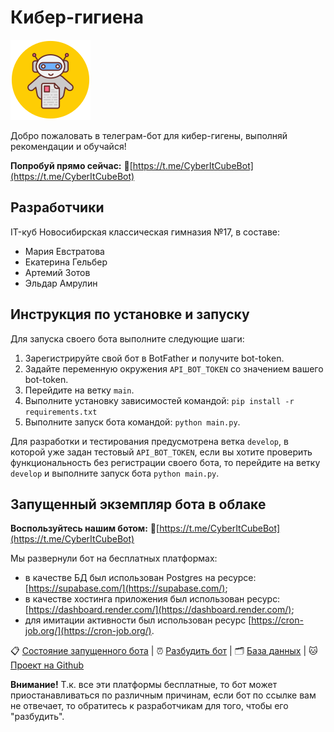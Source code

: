 # Кибер-гигиена

![bot-image](/assets/bot-image-small.png)

Добро пожаловать в телеграм-бот для кибер-гигены, выполняй рекомендации и обучайся!

**Попробуй прямо сейчас:** 🤖[https://t.me/CyberItCubeBot](https://t.me/CyberItCubeBot)

## Разработчики

IT-куб Новосибирская классическая гимназия №17, в составе:

- Мария Евстратова
- Екатерина Гельбер
- Артемий Зотов
- Эльдар Амрулин

## Инструкция по установке и запуску

Для запуска своего бота выполните следующие шаги:

1. Зарегистрируйте свой бот в BotFather и получите bot-token.
2. Задайте переменную окружения `API_BOT_TOKEN` со значением вашего bot-token.
3. Перейдите на ветку `main`.
4. Выполните установку зависимостей командой: `pip install -r requirements.txt`
5. Выполните запуск бота командой: `python main.py`.

Для разработки и тестирования предусмотрена ветка `develop`, в которой уже задан тестовый `API_BOT_TOKEN`, если вы хотите проверить функциональность без регистрации своего бота, то перейдите на ветку `develop` и выполните запуск бота `python main.py`.

## Запущенный экземпляр бота в облаке

**Воспользуйтесь нашим ботом:** 🤖[https://t.me/CyberItCubeBot](https://t.me/CyberItCubeBot)

Мы развернули бот на бесплатных платформах:

- в качестве БД был использован Postgres на ресурсе: [https://supabase.com/](https://supabase.com/);
- в качестве хостинга приложения был использован ресурс: [https://dashboard.render.com/](https://dashboard.render.com/);
- для имитации активности был использован ресурс [https://cron-job.org/](https://cron-job.org/).

📋 [Состояние запущенного бота](https://l06sywx7.status.cron-job.org/) | ⏰ [Разбудить бот](https://cyber-bot-es7a.onrender.com/health) | 🗂️ [База данных](https://supabase.com/dashboard/project/orltlnnmwwvvqsasikie) | 🐱 [Проект на Github](https://github.com/MariaEvstratova/cyber_bot)

**Внимание!** Т.к. все эти платформы бесплатные, то бот может приостанавливаться по различным причинам, если бот по ссылке вам не отвечает, то обратитесь к разработчикам для того, чтобы его "разбудить".

